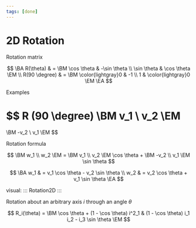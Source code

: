```yaml
---
tags: [done]
---
```


# 2D Rotation

Rotation matrix

$$
\BA
	R(\theta) & =
	\BM
		\cos \theta & -\sin \theta \\
		\sin \theta & \cos \theta
	\EM
	\\
	R(90 \degree) & =
	\BM \color{lightgray}0 & -1 \\ 1 & \color{lightgray}0	\EM
\EA
$$

Examples

$$
R (90 \degree) \BM v_1 \\ v_2 \EM
=
\BM -v_2 \\ v_1 \EM
$$

Rotation formula

$$
	\BM w_1 \\ w_2 \EM =
	\BM v_1 \\ v_2 \EM \cos \theta
	+
	\BM -v_2 \\ v_1 \EM \sin \theta
$$

$$
\BA
	w_1 & = v_1 \cos \theta - v_2 \sin \theta \\
	w_2 & = v_2 \cos \theta + v_1 \sin \theta
\EA
$$

visual:
:::
Rotation2D
:::

Rotation about an arbitrary axis $i$ through an angle $\theta$

$$
	R_i(\theta) =
	\BM
		\cos \theta + (1 - \cos \theta) i^2_1 &
		(1 - \cos \theta) i_1 i_2 - i_3 \sin \theta
	\EM
$$
